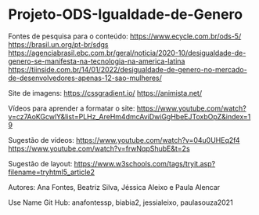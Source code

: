 # Projeto-ODS-Igualdade-de-Genero

Fontes de pesquisa para o conteúdo:
https://www.ecycle.com.br/ods-5/
https://brasil.un.org/pt-br/sdgs
https://agenciabrasil.ebc.com.br/geral/noticia/2020-10/desigualdade-de-genero-se-manifesta-na-tecnologia-na-america-latina
https://tiinside.com.br/14/01/2022/desigualdade-de-genero-no-mercado-de-desenvolvedores-apenas-12-sao-mulheres/


Site de imagens:
https://cssgradient.io/
https://animista.net/

Vídeos para aprender a formatar o site:
https://www.youtube.com/watch?v=cz7AoKGcwlY&list=PLHz_AreHm4dmcAviDwiGgHbeEJToxbOpZ&index=19


Sugestão de vídeos:
https://www.youtube.com/watch?v=04u0UHEq2f4
https://www.youtube.com/watch?v=frwNqpShubE&t=2s

Sugestão de layout:
https://www.w3schools.com/tags/tryit.asp?filename=tryhtml5_article2

Autores: Ana Fontes, Beatriz Silva, Jéssica Aleixo e Paula Alencar

Use Name Git Hub: anafontessp, biabia2, jessialeixo, paulasouza2021